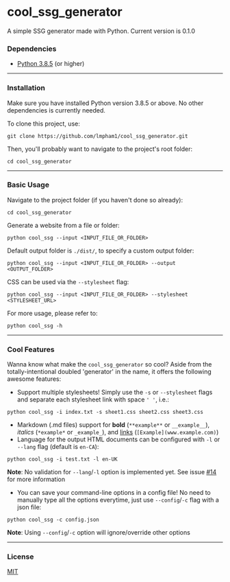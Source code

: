 
# cool_ssg_generator
A simple SSG generator made with Python.
Current version is 0.1.0

### Dependencies
- [Python 3.8.5](https://www.python.org/downloads/) (or higher)

***

### Installation
Make sure you have installed Python version 3.8.5 or above. No other dependencies is currently needed.

To clone this project, use:
```console
git clone https://github.com/lmpham1/cool_ssg_generator.git
```
Then, you'll probably want to navigate to the project's root folder:
```console
cd cool_ssg_generator
```
---

### Basic Usage
Navigate to the project folder (if you haven't done so already):
```console
cd cool_ssg_generator
```
Generate a website from a file or folder:
```console
python cool_ssg --input <INPUT_FILE_OR_FOLDER>
```
Default output folder is `./dist/`, to specify a custom output folder:
```console
python cool_ssg --input <INPUT_FILE_OR_FOLDER> --output <OUTPUT_FOLDER>
```
CSS can be used via the `--stylesheet` flag:
```console
python cool_ssg --input <INPUT_FILE_OR_FOLDER> --stylesheet <STYLESHEET_URL>
```
For more usage, please refer to:
```console
python cool_ssg -h
```
---

### Cool Features
Wanna know what make the `cool_ssg_generator` so cool? Aside from the totally-intentional doubled 'generator' in the name, it offers the following awesome features:
* Support multiple stylesheets! Simply use the `-s` or `--stylesheet` flags and separate each stylesheet link with space `' '`, i.e.:
```console
python cool_ssg -i index.txt -s sheet1.css sheet2.css sheet3.css
```
* Markdown (.md files) support for **bold** (`**example**` or `__example__`), *italics* (`*example*` or `_example_`), and [links](https://github.com/lmpham1/cool_ssg_generator) (`[Example](www.example.com)`)
* Language for the output HTML documents can be configured with `-l` or `--lang` flag (default is `en-CA`):
```
python cool_ssg -i test.txt -l en-UK
```
**Note**: No validation for `--lang`/`-l` option is implemented yet. See issue [#14](https://github.com/lmpham1/cool_ssg_generator/issues/14) for more information
* You can save your command-line options in a config file! No need to manually type all the options everytime, just use `--config`/`-c` flag with a json file:
```
python cool_ssg -c config.json
```
**Note**: Using `--config`/`-c` option will ignore/override other options

---

### License
[MIT](LICENSE)
